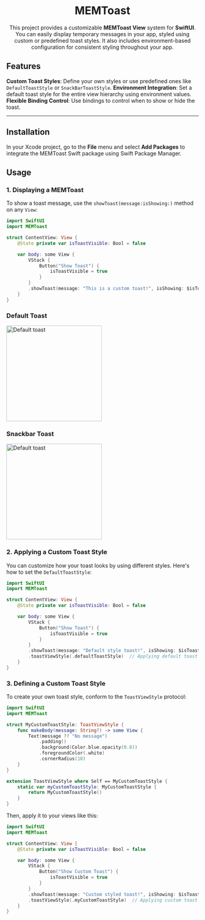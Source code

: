 <div align="center">
  <h1 align="center">MEMToast</h1>
  <p align="center">
  This project provides a customizable <b>MEMToast View</b> system for <b>SwiftUI</b>. You can easily display temporary messages in your app, styled using custom or predefined toast styles. It also includes environment-based configuration for consistent styling throughout your app.
</p>
</div>


## Features
 **Custom Toast Styles**: Define your own styles or use predefined ones like `DefaultToastStyle` or `SnackBarToastStyle`. 
 **Environment Integration**: Set a default toast style for the entire view hierarchy using environment values. 
 **Flexible Binding Control**: Use bindings to control when to show or hide the toast.
 
 ---
## Installation 
In your Xcode project, go to the **File** menu and select **Add Packages** to integrate the MEMToast Swift package using Swift Package Manager.

## Usage
### 1. Displaying a MEMToast
To show a toast message, use the `showToast(message:isShowing:)` method on any `View`:

```swift
import SwiftUI
import MEMToast

struct ContentView: View {
    @State private var isToastVisible: Bool = false

    var body: some View {
        VStack {
            Button("Show Toast") {
                isToastVisible = true
            }
        }
        .showToast(message: "This is a custom toast!", isShowing: $isToastVisible)
    }
}
```
<h3>Default Toast</h3>
<img src="https://firebasestorage.googleapis.com/v0/b/zinstaller-97486.appspot.com/o/Default_toast.gif?alt=media&token=167bf6f6-cb9c-4f52-a615-e1392d4ac992" alt="Default toast" width="250">

<h3>Snackbar Toast</h3>
<img src="https://firebasestorage.googleapis.com/v0/b/zinstaller-97486.appspot.com/o/Snackbar_toast.gif?alt=media&token=dd28ec81-51e6-44a8-b59b-056af2d6d24e" alt="Default toast" width="250">


### 2. Applying a Custom Toast Style
You can customize how your toast looks by using different styles. Here's how to set the `DefaultToastStyle`:

```swift
import SwiftUI
import MEMToast

struct ContentView: View {
    @State private var isToastVisible: Bool = false

    var body: some View {
        VStack {
            Button("Show Toast") {
                isToastVisible = true
            }
        }
        .showToast(message: "Default style toast!", isShowing: $isToastVisible)
        .toastViewStyle(.defaultToastStyle)  // Applying default toast style
    }
}
```
### 3. Defining a Custom Toast Style
To create your own toast style, conform to the `ToastViewStyle` protocol:

```swift
import SwiftUI
import MEMToast

struct MyCustomToastStyle: ToastViewStyle {
    func makeBody(message: String?) -> some View {
        Text(message ?? "No message")
            .padding()
            .background(Color.blue.opacity(0.8))
            .foregroundColor(.white)
            .cornerRadius(10)
    }
}

extension ToastViewStyle where Self == MyCustomToastStyle {
    static var myCustomToastStyle: MyCustomToastStyle {
        return MyCustomToastStyle()
    }
}
```
Then, apply it to your views like this:
```swift
import SwiftUI
import MEMToast

struct ContentView: View {
    @State private var isToastVisible: Bool = false

    var body: some View {
        VStack {
            Button("Show Custom Toast") {
                isToastVisible = true
            }
        }
        .showToast(message: "Custom styled toast!", isShowing: $isToastVisible)
        .toastViewStyle(.myCustomToastStyle)  // Applying custom toast style
    }
}
```

